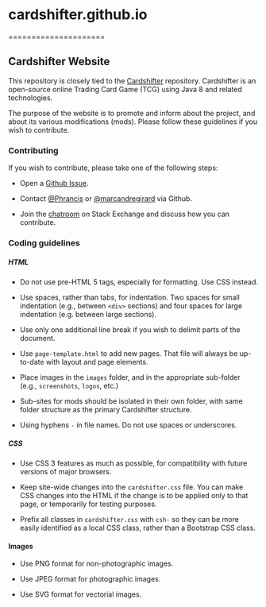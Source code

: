 # cardshifter.github.io
=====================

## Cardshifter Website

This repository is closely tied to the [Cardshifter](https://github.com/Cardshifter/Cardshifter) repository. Cardshifter is an open-source online Trading Card Game (TCG) using Java 8 and related technologies.

The purpose of the website is to promote and inform about the project, and about its various modifications (mods). Please follow these guidelines if you wish to contribute.

### Contributing

If you wish to contribute, please take one of the following steps:

- Open a [Github Issue](https://github.com/Cardshifter/cardshifter.github.io/issues).

- Contact [@Phrancis](https://github.com/Phrancis) or [@marcandregirard](https://github.com/marcandregirard) via Github.

- Join the [chatroom](http://chat.stackexchange.com/rooms/16134/tcg-creation) on Stack Exchange and discuss how you can contribute.

### Coding guidelines

##### HTML

- Do not use pre-HTML 5 tags, especially for formatting. Use CSS instead.

- Use spaces, rather than tabs, for indentation. Two spaces for small indentation (e.g., between `<div>` sections) and four spaces for large indentation (e.g. between large sections).

- Use only one additional line break if you wish to delimit parts of the document.

- Use `page-template.html` to add new pages. That file will always be up-to-date with layout and page elements.

- Place images in the `images` folder, and in the appropriate sub-folder (e.g., `screenshots`, `logos`, etc.)

- Sub-sites for mods should be isolated in their own folder, with same folder structure as the primary Cardshifter structure.

- Using hyphens `-` in file names. Do not use spaces or underscores.

##### CSS

- Use CSS 3 features as much as possible, for compatibility with future versions of major browsers.

- Keep site-wide changes into the `cardshifter.css` file. You can make CSS changes into the HTML if the change is to be applied only to that page, or temporarily for testing purposes.

- Prefix all classes in `cardshifter.css` with `csh-` so they can be more easily identified as a local CSS class, rather than a Bootstrap CSS class.

#### Images

- Use PNG format for non-photographic images.

- Use JPEG format for photographic images.

- Use SVG format for vectorial images. 

